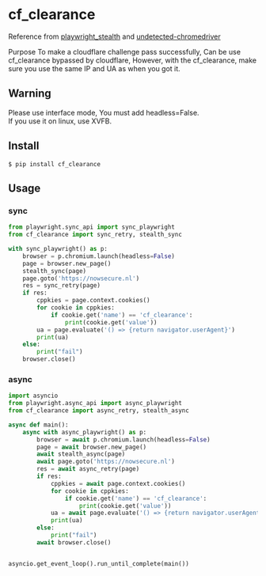 # cf_clearance
Reference from [playwright_stealth](https://github.com/AtuboDad/playwright_stealth) and [undetected-chromedriver](https://github.com/ultrafunkamsterdam/undetected-chromedriver)

Purpose To make a cloudflare challenge pass successfully, Can be use cf_clearance bypassed by cloudflare, However, with the cf_clearance, make sure you use the same IP and UA as when you got it.

## Warning
Please use interface mode, You must add headless=False.  
If you use it on linux, use XVFB.

## Install

```
$ pip install cf_clearance
```

## Usage
### sync
```python
from playwright.sync_api import sync_playwright
from cf_clearance import sync_retry, stealth_sync

with sync_playwright() as p:
    browser = p.chromium.launch(headless=False)
    page = browser.new_page()
    stealth_sync(page)
    page.goto('https://nowsecure.nl')
    res = sync_retry(page)
    if res:
        cppkies = page.context.cookies()
        for cookie in cppkies:
            if cookie.get('name') == 'cf_clearance':
                print(cookie.get('value'))
        ua = page.evaluate('() => {return navigator.userAgent}')
        print(ua)
    else:
        print("fail")
    browser.close()
```
### async
```python
import asyncio
from playwright.async_api import async_playwright
from cf_clearance import async_retry, stealth_async

async def main():
    async with async_playwright() as p:
        browser = await p.chromium.launch(headless=False)
        page = await browser.new_page()
        await stealth_async(page)
        await page.goto('https://nowsecure.nl')
        res = await async_retry(page)
        if res:
            cppkies = await page.context.cookies()
            for cookie in cppkies:
                if cookie.get('name') == 'cf_clearance':
                    print(cookie.get('value'))
            ua = await page.evaluate('() => {return navigator.userAgent}')
            print(ua)
        else:
            print("fail")
        await browser.close()


asyncio.get_event_loop().run_until_complete(main())
```